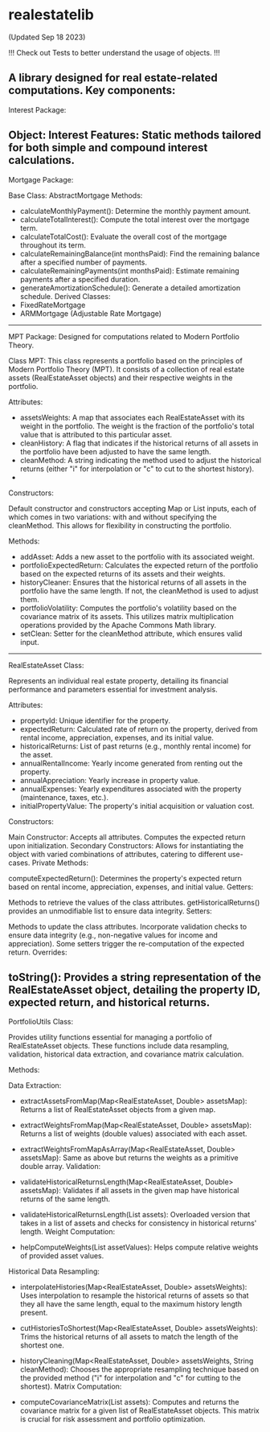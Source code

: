 # realestatelib

(Updated Sep 18 2023)

!!! Check out Tests to better understand the usage of objects. !!!

A library designed for real estate-related computations. Key components:
-------------------------------------------------
Interest Package:

Object: Interest
Features:
Static methods tailored for both simple and compound interest calculations.
-------------------------------------------
Mortgage Package:

Base Class: AbstractMortgage
Methods:
- calculateMonthlyPayment(): Determine the monthly payment amount.
- calculateTotalInterest(): Compute the total interest over the mortgage term.
- calculateTotalCost(): Evaluate the overall cost of the mortgage throughout its term.
- calculateRemainingBalance(int monthsPaid): Find the remaining balance after a specified number of payments.
- calculateRemainingPayments(int monthsPaid): Estimate remaining payments after a specified duration.
- generateAmortizationSchedule(): Generate a detailed amortization schedule.
Derived Classes:
- FixedRateMortgage
- ARMMortgage (Adjustable Rate Mortgage)

-------------------------------------  
MPT Package: Designed for computations related to Modern Portfolio Theory.

Class MPT:
This class represents a portfolio based on the principles of Modern Portfolio Theory (MPT). It consists of a collection of real estate assets (RealEstateAsset objects) and their respective weights in the portfolio.

Attributes:

- assetsWeights: A map that associates each RealEstateAsset with its weight in the portfolio. The weight is the fraction of the portfolio's total value that is attributed to this particular asset.
- cleanHistory: A flag that indicates if the historical returns of all assets in the portfolio have been adjusted to have the same length.
- cleanMethod: A string indicating the method used to adjust the historical returns (either "i" for interpolation or "c" to cut to the shortest history).
- 
Constructors:

Default constructor and constructors accepting Map or List inputs, each of which comes in two variations: with and without specifying the cleanMethod. This allows for flexibility in constructing the portfolio.

Methods:

- addAsset: Adds a new asset to the portfolio with its associated weight.
- portfolioExpectedReturn: Calculates the expected return of the portfolio based on the expected returns of its assets and their weights.
- historyCleaner: Ensures that the historical returns of all assets in the portfolio have the same length. If not, the cleanMethod is used to adjust them.
- portfolioVolatility: Computes the portfolio's volatility based on the covariance matrix of its assets. This utilizes matrix multiplication operations provided by the Apache Commons Math library.
- setClean: Setter for the cleanMethod attribute, which ensures valid input.

---
RealEstateAsset Class:

Represents an individual real estate property, detailing its financial performance and parameters essential for investment analysis.

Attributes:

- propertyId: Unique identifier for the property.
- expectedReturn: Calculated rate of return on the property, derived from rental income, appreciation, expenses, and its initial value.
- historicalReturns: List of past returns (e.g., monthly rental income) for the asset.
- annualRentalIncome: Yearly income generated from renting out the property.
- annualAppreciation: Yearly increase in property value.
- annualExpenses: Yearly expenditures associated with the property (maintenance, taxes, etc.).
- initialPropertyValue: The property's initial acquisition or valuation cost.
  
Constructors:

Main Constructor: Accepts all attributes. Computes the expected return upon initialization.
Secondary Constructors: Allows for instantiating the object with varied combinations of attributes, catering to different use-cases.
Private Methods:

computeExpectedReturn(): Determines the property's expected return based on rental income, appreciation, expenses, and initial value.
Getters:

Methods to retrieve the values of the class attributes. getHistoricalReturns() provides an unmodifiable list to ensure data integrity.
Setters:

Methods to update the class attributes. Incorporate validation checks to ensure data integrity (e.g., non-negative values for income and appreciation). Some setters trigger the re-computation of the expected return.
Overrides:

toString(): Provides a string representation of the RealEstateAsset object, detailing the property ID, expected return, and historical returns.
---
PortfolioUtils Class:

Provides utility functions essential for managing a portfolio of RealEstateAsset objects. These functions include data resampling, validation, historical data extraction, and covariance matrix calculation.

Methods:

Data Extraction:

- extractAssetsFromMap(Map<RealEstateAsset, Double> assetsMap): Returns a list of RealEstateAsset objects from a given map.
- extractWeightsFromMap(Map<RealEstateAsset, Double> assetsMap): Returns a list of weights (double values) associated with each asset.
- extractWeightsFromMapAsArray(Map<RealEstateAsset, Double> assetsMap): Same as above but returns the weights as a primitive double array.
Validation:

- validateHistoricalReturnsLength(Map<RealEstateAsset, Double> assetsMap): Validates if all assets in the given map have historical returns of the same length.
- validateHistoricalReturnsLength(List<RealEstateAsset> assets): Overloaded version that takes in a list of assets and checks for consistency in historical returns' length.
Weight Computation:

- helpComputeWeights(List<Double> assetValues): Helps compute relative weights of provided asset values.
  
Historical Data Resampling:

- interpolateHistories(Map<RealEstateAsset, Double> assetsWeights): Uses interpolation to resample the historical returns of assets so that they all have the same length, equal to the maximum history length present.
- cutHistoriesToShortest(Map<RealEstateAsset, Double> assetsWeights): Trims the historical returns of all assets to match the length of the shortest one.
- historyCleaning(Map<RealEstateAsset, Double> assetsWeights, String cleanMethod): Chooses the appropriate resampling technique based on the provided method ("i" for interpolation and "c" for cutting to the shortest).
Matrix Computation:

- computeCovarianceMatrix(List<RealEstateAsset> assets): Computes and returns the covariance matrix for a given list of RealEstateAsset objects. This matrix is crucial for risk assessment and portfolio optimization.

